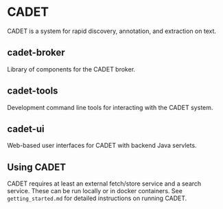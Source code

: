 CADET
============================
CADET is a system for rapid discovery, annotation, and extraction on text.

cadet-broker
---------------
Library of components for the CADET broker.

cadet-tools
---------------
Development command line tools for interacting with the CADET system.

cadet-ui
---------------
Web-based user interfaces for CADET with backend Java servlets.

Using CADET
--------------
CADET requires at least an external fetch/store service and a search service.
These can be run locally or in docker containers.
See `getting_started.md` for detailed instructions on running CADET.
